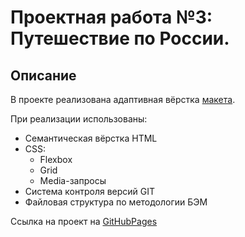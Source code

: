 # Проектная работа №3: Путешествие по России.

## Описание

В проекте реализована адаптивная вёрстка [макета](https://www.figma.com/file/5S2WSbEFL6awjVWJ0NWL8Q/Sprint-3_-Russia-_-desktop-mobile?node-id=28503%3A0).

При реализации использованы:

* Семантическая вёрстка HTML
* CSS:
  * Flexbox
  * Grid
  * Media-запросы
* Система контроля версий GIT
* Файловая структура по методологии БЭМ

 Ссылка на проект на [GitHubPages](https://vovitolog.github.io/russian-travel/)
